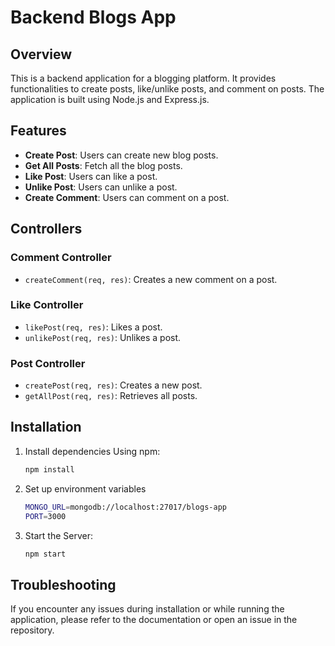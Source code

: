 # Backend Blogs App

## Overview
This is a backend application for a blogging platform. It provides functionalities to create posts, like/unlike posts, and comment on posts. The application is built using Node.js and Express.js.

## Features
- **Create Post**: Users can create new blog posts.
- **Get All Posts**: Fetch all the blog posts.
- **Like Post**: Users can like a post.
- **Unlike Post**: Users can unlike a post.
- **Create Comment**: Users can comment on a post.

## Controllers
### Comment Controller
- `createComment(req, res)`: Creates a new comment on a post.

### Like Controller
- `likePost(req, res)`: Likes a post.
- `unlikePost(req, res)`: Unlikes a post.

### Post Controller
- `createPost(req, res)`: Creates a new post.
- `getAllPost(req, res)`: Retrieves all posts.

## Installation
1.   Install dependencies
        Using npm:
     ```bash
     npm install
2. Set up environment variables
    ```bash
    MONGO_URL=mongodb://localhost:27017/blogs-app
    PORT=3000
3. Start the Server:
    ```bash
    npm start

## Troubleshooting
If you encounter any issues during installation or while running the application, please refer to the documentation or open an issue in the repository.

